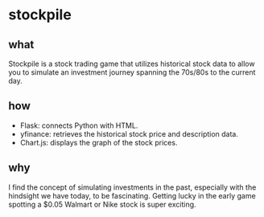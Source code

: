 # stockpile

## what
Stockpile is a stock trading game that utilizes historical stock data to allow you to simulate an investment journey spanning the 70s/80s to the current day.

## how
- Flask: connects Python with HTML.
- yfinance: retrieves the historical stock price and description data.
- Chart.js: displays the graph of the stock prices.

## why
I find the concept of simulating investments in the past, especially with the hindsight we have today, to be fascinating. Getting lucky in the early game spotting a $0.05 Walmart or Nike stock is super exciting.